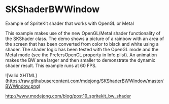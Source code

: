 # SKShaderBWWindow
Example of SpriteKit shader that works with OpenGL or Metal

This example makes use of the new OpenGL/Metal shader functionality of the SKShader class. The demo shows a picture of a rainbow with an area of the screen that has been converted from color to black and white using a shader. The shader logic has been tested with the OpenGL mode and the Metal mode (see the PrefersOpenGL property in Info.plist). An animation makes the BW area larger and then smaller to demonstrate the dynamic shader result. This example runs at 60 FPS.

![Valid XHTML] (https://raw.githubusercontent.com/mdejong/SKShaderBWWindow/master/BWWindow.png)

http://www.modejong.com/blog/post19_spritekit_bw_shader

